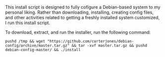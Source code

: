 This install script is designed to fully cofigure a Debian-based system to my
personal liking. Rather than downloading, installing, creating config files,
and other activities related to getting a freshly installed system customized,
I run this install script.

To download, extract, and run the installer, run the following command:

    pushd /tmp && wget "https://github.com/carterjones/debian-config/archive/master.tar.gz" && tar -xvf master.tar.gz && pushd debian-config-master/ && ./install

